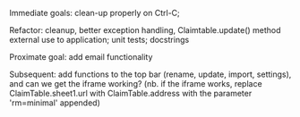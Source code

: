 Immediate goals:
clean-up properly on Ctrl-C;

Refactor: cleanup, better exception handling, Claimtable.update() method external use to application; unit tests;
docstrings

Proximate goal: add email functionality

Subsequent: add functions to the top bar (rename, update, import, settings), and can we get the iframe working?
(nb. if the iframe works, replace ClaimTable.sheet1.url with ClaimTable.address with the parameter 'rm=minimal' appended)
